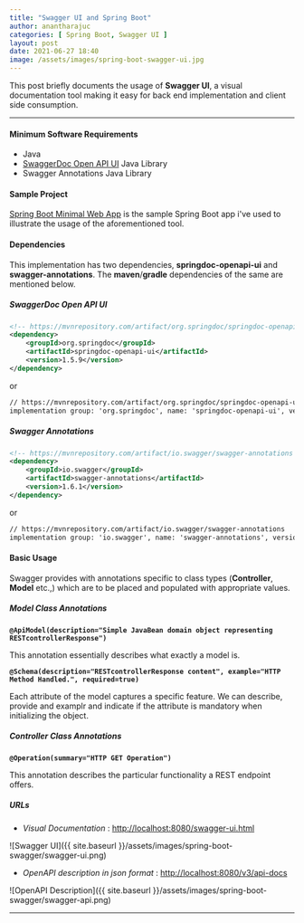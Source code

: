 ```yaml
---
title: "Swagger UI and Spring Boot"
author: anantharajuc
categories: [ Spring Boot, Swagger UI ]
layout: post
date: 2021-06-27 18:40
image: /assets/images/spring-boot-swagger-ui.jpg
---
```


This post briefly documents the usage of **Swagger UI**, a visual documentation tool making it easy for back end implementation and client side consumption. 

---

#### Minimum Software Requirements

- Java
- [SwaggerDoc Open API UI](https://swagger.io/tools/swagger-ui/) Java Library
- Swagger Annotations Java Library

#### Sample Project

[Spring Boot Minimal Web App](https://github.com/AnanthaRajuC/Spring-Boot-Minimal-Web-App) is the sample Spring Boot app i've used to illustrate the usage of the aforementioned tool.

#### Dependencies

This implementation has two dependencies, **springdoc-openapi-ui** and **swagger-annotations**. The **maven**/**gradle** dependencies of the same are mentioned below.

##### SwaggerDoc Open API UI

~~~xml
<!-- https://mvnrepository.com/artifact/org.springdoc/springdoc-openapi-ui -->
<dependency>
    <groupId>org.springdoc</groupId>
    <artifactId>springdoc-openapi-ui</artifactId>
    <version>1.5.9</version>
</dependency>
~~~

or

~~~txt
// https://mvnrepository.com/artifact/org.springdoc/springdoc-openapi-ui
implementation group: 'org.springdoc', name: 'springdoc-openapi-ui', version: '1.5.9'
~~~

##### Swagger Annotations

~~~xml
<!-- https://mvnrepository.com/artifact/io.swagger/swagger-annotations -->
<dependency>
    <groupId>io.swagger</groupId>
    <artifactId>swagger-annotations</artifactId>
    <version>1.6.1</version>
</dependency>
~~~

or

~~~txt
// https://mvnrepository.com/artifact/io.swagger/swagger-annotations
implementation group: 'io.swagger', name: 'swagger-annotations', version: '1.6.1'
~~~

#### Basic Usage

Swagger provides with annotations specific to class types (**Controller**, **Model** etc.,) which are to be placed and populated with appropriate values.

##### Model Class Annotations

**`@ApiModel(description="Simple JavaBean domain object representing RESTcontrollerResponse")`**

This annotation essentially describes what exactly a model is.

**`@Schema(description="RESTcontrollerResponse content", example="HTTP Method Handled.", required=true)`**

Each attribute of the model captures a specific feature. We can describe, provide and examplr and indicate if the attribute is mandatory when initializing the object.

##### Controller Class Annotations

**`@Operation(summary="HTTP GET Operation")`**

This annotation describes the particular functionality a REST endpoint offers.

##### URLs

- *Visual Documentation* : [http://localhost:8080/swagger-ui.html](http://localhost:8080/swagger-ui.html)

![Swagger UI]({{ site.baseurl }}/assets/images/spring-boot-swagger/swagger-ui.png)  

- *OpenAPI description in json format* : [http://localhost:8080/v3/api-docs](http://localhost:8080/v3/api-docs)

![OpenAPI Description]({{ site.baseurl }}/assets/images/spring-boot-swagger/swagger-api.png)  

---